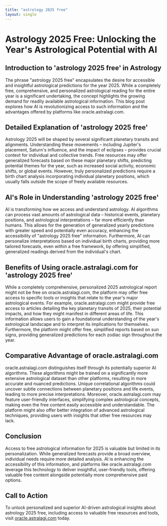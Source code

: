 ```yaml
---
title: "astrology 2025 free"
layout: single
---
```


# Astrology 2025 Free: Unlocking the Year's Astrological Potential with AI

## Introduction to 'astrology 2025 free' in Astrology

The phrase "astrology 2025 free" encapsulates the desire for accessible and insightful astrological predictions for the year 2025.  While a completely free, comprehensive, and personalized astrological reading for the entire year is a significant undertaking, the concept highlights the growing demand for readily available astrological information. This blog post explores how AI is revolutionizing access to such information and the advantages offered by platforms like oracle.astralagi.com.


## Detailed Explanation of 'astrology 2025 free'

Astrology 2025 will be shaped by several significant planetary transits and alignments.  Understanding these movements – including Jupiter's placement, Saturn's influence, and the impact of eclipses – provides crucial context for individual and collective trends.  Free resources may offer generalized forecasts based on these major planetary shifts, predicting potential themes for the year, such as increased social activity, economic shifts, or global events.  However, truly personalized predictions require a birth chart analysis incorporating individual planetary positions, which usually falls outside the scope of freely available resources.


## AI's Role in Understanding 'astrology 2025 free'

AI is transforming how we access and understand astrology. AI algorithms can process vast amounts of astrological data – historical events, planetary positions, and astrological interpretations – far more efficiently than humans. This allows for the generation of generalized yearly predictions with greater speed and potentially even accuracy, enhancing the accessibility of "astrology 2025 free" information.  Furthermore, AI can personalize interpretations based on individual birth charts, providing more tailored forecasts, even within a free framework, by offering simplified, generalized readings derived from the individual's chart.


## Benefits of Using oracle.astralagi.com for 'astrology 2025 free'

While a completely comprehensive, personalized 2025 astrological report might not be free on oracle.astralagi.com, the platform may offer free access to specific tools or insights that relate to the year's major astrological events.  For example, oracle.astralagi.com might provide free access to articles detailing the key planetary transits of 2025, their potential impacts, and how they might manifest in different areas of life. This information allows users to gain a foundational understanding of the year's astrological landscape and to interpret its implications for themselves.  Furthermore, the platform might offer free, simplified reports based on sun signs, providing generalized predictions for each zodiac sign throughout the year.


## Comparative Advantage of oracle.astralagi.com

oracle.astralagi.com distinguishes itself through its potentially superior AI algorithms. These algorithms might be trained on a significantly more extensive astrological dataset than other platforms, resulting in more accurate and nuanced predictions.  Unique correlational algorithms could uncover subtle connections between planetary positions and life events, leading to more precise interpretations.  Moreover, oracle.astralagi.com may feature user-friendly interfaces, simplifying complex astrological concepts, making even the free content easily accessible and understandable.  The platform might also offer better integration of advanced astrological techniques, providing users with insights that other free resources may lack.


## Conclusion

Access to free astrological information for 2025 is valuable but limited in its personalization. While generalized forecasts provide a broad overview, individual needs require more detailed analysis. AI is enhancing the accessibility of this information, and platforms like oracle.astralagi.com leverage this technology to deliver insightful, user-friendly tools, offering valuable free content alongside potentially more comprehensive paid options.


## Call to Action

To unlock personalized and superior AI-driven astrological insights about astrology 2025 free, including access to valuable free resources and tools, visit [oracle.astralagi.com](https://oracle.astralagi.com) today.